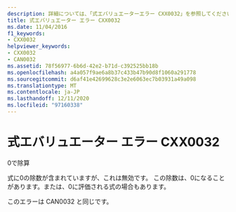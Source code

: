 ```yaml
---
description: 詳細については、「式エバリュエーターエラー CXX0032」を参照してください。
title: 式エバリュエーター エラー CXX0032
ms.date: 11/04/2016
f1_keywords:
- CXX0032
helpviewer_keywords:
- CXX0032
- CAN0032
ms.assetid: 78f56977-6b6d-42e2-b71d-c392525bb18b
ms.openlocfilehash: a4a057f9ae6a8b37c433b47b90d8f1060a291778
ms.sourcegitcommit: d6af41e42699628c3e2e6063ec7b03931a49a098
ms.translationtype: MT
ms.contentlocale: ja-JP
ms.lasthandoff: 12/11/2020
ms.locfileid: "97160338"
---
```

# <a name="expression-evaluator-error-cxx0032"></a>式エバリュエーター エラー CXX0032

0で除算

式に0の除数が含まれていますが、これは無効です。 この除数は、0になることがあります。または、0に評価される式の場合もあります。

このエラーは CAN0032 と同じです。
